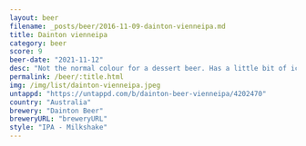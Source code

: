```yaml
---
layout: beer
filename: _posts/beer/2016-11-09-dainton-vienneipa.md
title: Dainton vienneipa
category: beer
score: 9
beer-date: "2021-11-12"
desc: "Not the normal colour for a dessert beer. Has a little bit of ice cream and vanilla coming through. Interesting and also tasty"
permalink: /beer/:title.html
img: /img/list/dainton-vienneipa.jpeg
untappd: "https://untappd.com/b/dainton-beer-vienneipa/4202470"
country: "Australia"
brewery: "Dainton Beer"
breweryURL: "breweryURL"
style: "IPA - Milkshake"
---
```

